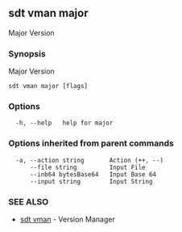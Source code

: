 ## sdt vman major

Major Version

### Synopsis

Major Version

```
sdt vman major [flags]
```

### Options

```
  -h, --help   help for major
```

### Options inherited from parent commands

```
  -a, --action string       Action (++, --)
      --file string         Input File
      --inb64 bytesBase64   Input Base 64
      --input string        Input String
```

### SEE ALSO

* [sdt vman](sdt_vman.md)	 - Version Manager

